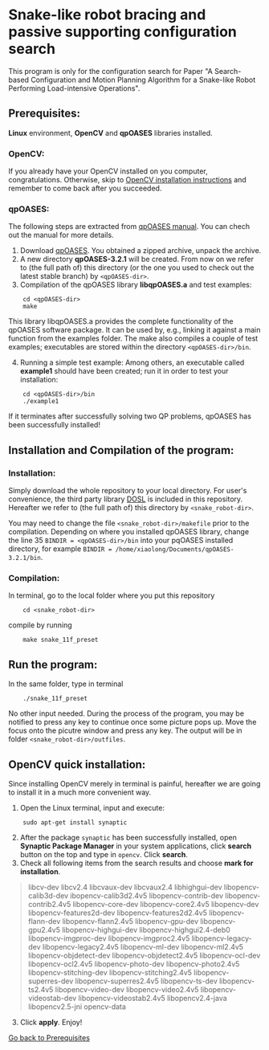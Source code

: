 # Snake-like robot bracing and passive supporting configuration search #
This program is only for the configuration search for Paper "A Search-based Configuration and Motion Planning Algorithm for a Snake-like Robot Performing Load-intensive Operations".

## Prerequisites: ##
**Linux** environment, **OpenCV** and **qpOASES** libraries installed.
### OpenCV:
If you already have your OpenCV installed on you computer, congratulations. Otherwise, skip to [OpenCV installation instructions](#opencv-quick-installation) and remember to come back after you succeeded.

### qpOASES:
The following steps are extracted from [qpOASES manual](https://www.coin-or.org/qpOASES/doc/3.2/manual.pdf). You can chech out the manual for more details.
1. Download [qpOASES](https://github.com/coin-or/qpOASES). You obtained a zipped archive, unpack the archive.
2. A new directory **qpOASES-3.2.1** will be created. From now on we refer to (the full path of) this directory (or the one you used to check out the latest stable branch) by `<qpOASES-dir>`. 
3. Compilation of the qpOASES library **libqpOASES.a** and test examples:
```
    cd <qpOASES-dir>
    make
```
This library libqpOASES.a provides the complete functionality of the qpOASES software package. It can be used by, e.g., linking it against a main function from the examples folder. The make also compiles a couple of test examples; executables are stored within the directory `<qpOASES-dir>/bin`.

4. Running a simple test example:
Among others, an executable called **example1** should have been created; run it in order to test your installation:
```
    cd <qpOASES-dir>/bin
    ./example1
```
If it terminates after successfully solving two QP problems, qpOASES has been successfully installed!

## Installation and Compilation of the program: ##
### Installation: ###
Simply download the whole repository to your local directory. For user's convenience, the third party library [DOSL](https://github.com/subh83/DOSL) is included in this repository. Hereafter we refer to (the full path of) this directory by `<snake_robot-dir>`.

You may need to change the file `<snake_robot-dir>/makefile` prior to the compilation. Depending on where you installed qpOASES library, change the line 35 `BINDIR = <qpOASES-dir>/bin` into your pqOASES installed directory, for example `BINDIR = /home/xiaolong/Documents/qpOASES-3.2.1/bin`.

### Compilation: ###
In terminal, go to the local folder where you put this repository 
```
    cd <snake_robot-dir>
```
compile by running
```
    make snake_11f_preset
```

## Run the program: ##
In the same folder, type in terminal
```
    ./snake_11f_preset
```
No other input needed. During the process of the program, you may be notified to press any key to continue once some picture pops up. Move the focus onto the picutre window and press any key. The output will be in folder `<snake_robot-dir>/outfiles`.

## OpenCV quick installation: ##
Since installing OpenCV merely in terminal is painful, hereafter we are going to install it in a much more convenient way.
1. Open the Linux terminal, input and execute:
```
    sudo apt-get install synaptic
```
2. After the package `synaptic` has been successfully installed, open **Synaptic Package Manager** in your system applications, click **search** button on the top and type in `opencv`. Click **search**.
3. Check all following items from the search results and choose **mark for installation**.

> libcv-dev
libcv2.4
libcvaux-dev
libcvaux2.4
libhighgui-dev
libopencv-calib3d-dev
ibopencv-calib3d2.4v5
libopencv-contrib-dev
libopencv-contrib2.4v5
libopencv-core-dev
libopencv-core2.4v5
libopencv-dev
libopencv-features2d-dev
libopencv-features2d2.4v5
libopencv-flann-dev
libopencv-flann2.4v5
libopencv-gpu-dev
libopencv-gpu2.4v5
libopencv-highgui-dev
libopencv-highgui2.4-deb0
libopencv-imgproc-dev
libopencv-imgproc2.4v5
libopencv-legacy-dev
libopencv-legacy2.4v5
libopencv-ml-dev
libopencv-ml2.4v5
libopencv-objdetect-dev
libopencv-objdetect2.4v5
libopencv-ocl-dev
libopencv-ocl2.4v5
libopencv-photo-dev
libopencv-photo2.4v5
libopencv-stitching-dev
libopencv-stitching2.4v5
libopencv-superres-dev
libopencv-superres2.4v5
libopencv-ts-dev
libopencv-ts2.4v5
libopencv-video-dev
libopencv-video2.4v5
libopencv-videostab-dev
libopencv-videostab2.4v5
libopencv2.4-java
libopencv2.5-jni
opencv-data
3. Click **apply**. Enjoy!

[Go back to Prerequisites](#opencv)
